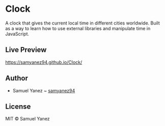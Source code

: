 # Clock
A clock that gives the current local time in different cities worldwide. Built as a way to learn how to use external libraries and manipulate time in JavaScript.

## Live Preview

https://samyanez94.github.io/Clock/

## Author

* Samuel Yanez ~ [samyanez94](https://github.com/samyanez94)

## License

MIT © Samuel Yanez
